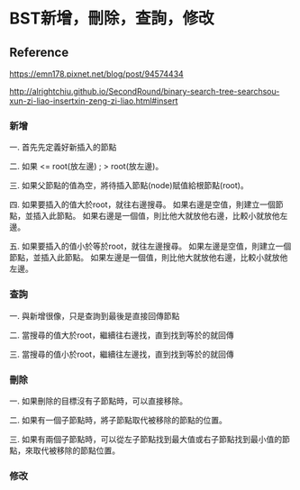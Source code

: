 # BST新增，刪除，查詢，修改

## Reference
https://emn178.pixnet.net/blog/post/94574434

http://alrightchiu.github.io/SecondRound/binary-search-tree-searchsou-xun-zi-liao-insertxin-zeng-zi-liao.html#insert





### 新增

一. 首先先定義好新插入的節點

二. 如果 <= root(放左邊) ; > root(放左邊)。

三. 如果父節點的值為空，將待插入節點(node)賦值給根節點(root)。

四. 如果要插入的值大於root，就往右邊搜尋。
    如果右邊是空值，則建立一個節點，並插入此節點。
    如果右邊是一個值，則比他大就放他右邊，比較小就放他左邊。

五. 如果要插入的值小於等於root，就往左邊搜尋。
    如果左邊是空值，則建立一個節點，並插入此節點。
    如果左邊是一個值，則比他大就放他右邊，比較小就放他左邊。

### 查詢
一. 與新增很像，只是查詢到最後是直接回傳節點

二. 當搜尋的值大於root，繼續往右邊找，直到找到等於的就回傳

三. 當搜尋的值小於root，繼續往左邊找，直到找到等於的就回傳


### 刪除

一. 如果刪除的目標沒有子節點時，可以直接移除。

二. 如果有一個子節點時，將子節點取代被移除的節點的位置。

三. 如果有兩個子節點時，可以從左子節點找到最大值或右子節點找到最小值的節點，來取代被移除的節點位置。





### 修改
